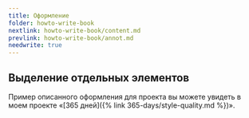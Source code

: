 ```yaml
---
title: Оформление
folder: howto-write-book
nextlink: howto-write-book/content.md
prevlink: howto-write-book/annot.md
needwrite: true
---
```


## Выделение отдельных элементов

Пример описанного оформления для проекта вы можете увидеть в моем
проекте «[365 дней]({% link 365-days/style-quality.md %})».
